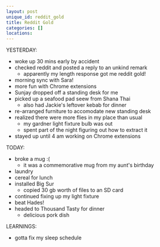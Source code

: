 ```yaml
---
layout: post
unique_id: reddit_gold
title: Reddit Gold
categories: []
locations: 
---
```


YESTERDAY:
* woke up 30 mins early by accident
* checked reddit and posted a reply to an unkind remark
  * apparently my length response got me reddit gold!
* morning sync with Sara!
* more fun with Chrome extensions
* Sunjay dropped off a standing desk for me
* picked up a seafood pad seew from Shana Thai
  * also had Jackie's leftover kebab for dinner
* re-arranged furniture to accomodate new standing desk
* realized there were more flies in my place than usual
  * my gardner light fixture bulb was out
  * spent part of the night figuring out how to extract it
* stayed up until 4 am working on Chrome extensions

TODAY:
* broke a mug :(
  * it was a commemorative mug from my aunt's birthday
* laundry
* cereal for lunch
* installed Big Sur
  * copied 30 gb worth of files to an SD card
* continued fixing up my light fixture
* beat Hades!
* headed to Thousand Tasty for dinner
  * delicious pork dish

LEARNINGS:
* gotta fix my sleep schedule
